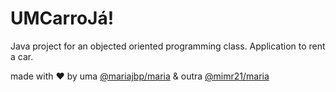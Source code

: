 # UMCarroJá!

Java project for an objected oriented programming class.
Application to rent a car.

made with :heart: by uma [@mariajbp/maria](https://github.com/mariajbp) & outra [@mimr21/maria](https://github.com/mimr21)
